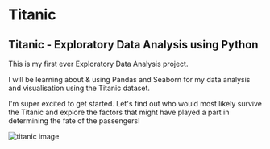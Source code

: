 # Titanic  
## Titanic - Exploratory Data Analysis using Python  

This is my first ever Exploratory Data Analysis project.   

I will be learning about & using Pandas and Seaborn for my data analysis and visualisation using the Titanic dataset.  

I'm super excited to get started. Let's find out who would most likely survive the Titanic and explore the factors that might have played a part in determining the fate of the passengers!  

![titanic image](https://www.bestcoloringpagesforkids.com/wp-content/uploads/2013/07/Titanic-Coloring-Page.gif)
